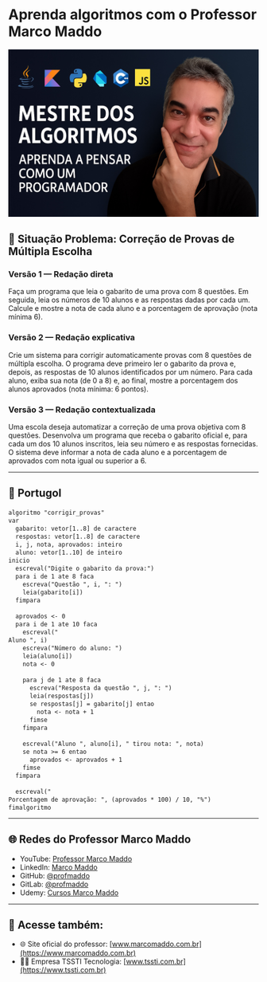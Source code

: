 # Aprenda algoritmos com o Professor Marco Maddo
![Mestre dos Algoritmos](https://raw.githubusercontent.com/profmaddo/algoritmos-resolvidos-java-kotlin-python-pascal/main/images/mestre-dos-algoritmos-02.jpeg)
## 🧠 Situação Problema: Correção de Provas de Múltipla Escolha

### Versão 1 — Redação direta
Faça um programa que leia o gabarito de uma prova com 8 questões. Em seguida, leia os números de 10 alunos e as respostas dadas por cada um. Calcule e mostre a nota de cada aluno e a porcentagem de aprovação (nota mínima 6).

### Versão 2 — Redação explicativa
Crie um sistema para corrigir automaticamente provas com 8 questões de múltipla escolha. O programa deve primeiro ler o gabarito da prova e, depois, as respostas de 10 alunos identificados por um número. Para cada aluno, exiba sua nota (de 0 a 8) e, ao final, mostre a porcentagem dos alunos aprovados (nota mínima: 6 pontos).

### Versão 3 — Redação contextualizada
Uma escola deseja automatizar a correção de uma prova objetiva com 8 questões. Desenvolva um programa que receba o gabarito oficial e, para cada um dos 10 alunos inscritos, leia seu número e as respostas fornecidas. O sistema deve informar a nota de cada aluno e a porcentagem de aprovados com nota igual ou superior a 6.

---

## 💬 Portugol

```portugol
algoritmo "corrigir_provas"
var
  gabarito: vetor[1..8] de caractere
  respostas: vetor[1..8] de caractere
  i, j, nota, aprovados: inteiro
  aluno: vetor[1..10] de inteiro
inicio
  escreval("Digite o gabarito da prova:")
  para i de 1 ate 8 faca
    escreva("Questão ", i, ": ")
    leia(gabarito[i])
  fimpara

  aprovados <- 0
  para i de 1 ate 10 faca
    escreval("
Aluno ", i)
    escreva("Número do aluno: ")
    leia(aluno[i])
    nota <- 0

    para j de 1 ate 8 faca
      escreva("Resposta da questão ", j, ": ")
      leia(respostas[j])
      se respostas[j] = gabarito[j] entao
        nota <- nota + 1
      fimse
    fimpara

    escreval("Aluno ", aluno[i], " tirou nota: ", nota)
    se nota >= 6 entao
      aprovados <- aprovados + 1
    fimse
  fimpara

  escreval("
Porcentagem de aprovação: ", (aprovados * 100) / 10, "%")
fimalgoritmo
```

---

## 🌐 Redes do Professor Marco Maddo

- YouTube: [Professor Marco Maddo](https://www.youtube.com/@ProfessorMarcoMaddo)
- LinkedIn: [Marco Maddo](https://www.linkedin.com/in/marcomaddo/)
- GitHub: [@profmaddo](https://github.com/profmaddo)
- GitLab: [@profmaddo](https://gitlab.com/profmaddo)
- Udemy: [Cursos Marco Maddo](https://www.udemy.com/user/marcomaddo/)

---

## 🚀 Acesse também:

- 🌐 Site oficial do professor: [www.marcomaddo.com.br](https://www.marcomaddo.com.br)
- 🧑‍💼 Empresa TSSTI Tecnologia: [www.tssti.com.br](https://www.tssti.com.br)
